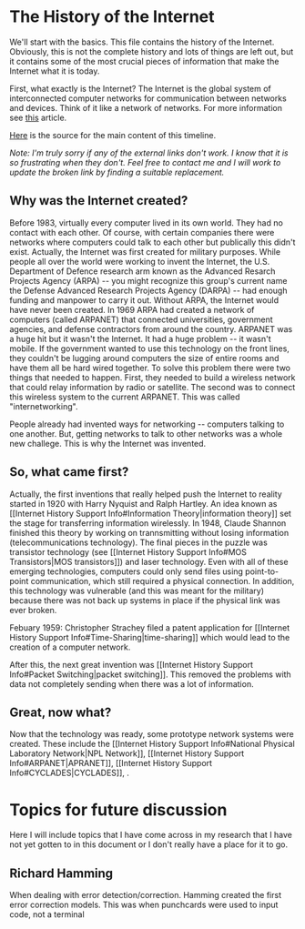 # The History of the Internet
We'll start with the basics. This file contains the history of the Internet. Obviously, this is not the complete history and lots of things are left out, but it contains some of the most crucial pieces of information that make the Internet what it is today.

First, what exactly is the Internet? The Internet is the global system of interconnected computer networks for communication between networks and devices. Think of it like a network of networks. For more information see [this](https://en.wikipedia.org/wiki/Internet) article. 

[Here](https://en.wikipedia.org/wiki/History_of_the_Internet) is the source for the main content of this timeline.

*Note: I'm truly sorry if any of the external links don't work. I know that it is so frustrating when they don't. Feel free to contact me and I will work to update the broken link by finding a suitable replacement.*

## Why was the Internet created?
Before 1983, virtually every computer lived in its own world. They had no contact with each other. Of course, with certain companies there were networks where computers could talk to each other but publically this didn't exist. Actually, the Internet was first created for military purposes. While people all over the world were working to invent the Internet, the U.S. Department of Defence research arm known as the Advanced Resarch Projects Agency (ARPA) -- you might recognize this group's current name the Defense Advanced Research Projects Agency (DARPA) -- had enough funding and manpower to carry it out. Without ARPA, the Internet would have never been created. In 1969 ARPA had created a network of computers (called ARPANET) that connected universities, government agencies, and defense contractors from around the country. ARPANET was a huge hit but it wasn't the Internet. It had a huge problem -- it wasn't mobile. If the government wanted to use this technology on the front lines, they couldn't be lugging around computers the size of entire rooms and have them all be hard wired together. To solve this problem there were two things that needed to happen. First, they needed to build a wireless network that could relay information by radio or satellite. The second was to connect this wireless system to the current ARPANET. This was called "internetworking". 

People already had invented ways for networking -- computers talking to one another. But, getting networks to talk to other networks was a whole new challege. This is why the Internet was invented.

## So, what came first?
Actually, the first inventions that really helped push the Internet to reality started in 1920 with Harry Nyquist and Ralph Hartley. An idea known as [[Internet History Support Info#Information Theory|information theory]] set the stage for transferring information wirelessly. In 1948, Claude Shannon finished this theory by working on trannsmitting without losing information (telecommunications technology). The final pieces in the puzzle was transistor technology (see [[Internet History Support Info#MOS Transistors|MOS transistors]]) and laser technology. Even with all of these emerging technologies, computers could only send files using point-to-point communication, which still required a physical connection. In addition, this technology was vulnerable (and this was meant for the military) because there was not back up systems in place if the physical link was ever broken. 

Febuary 1959: Christopher Strachey filed a patent application for [[Internet History Support Info#Time-Sharing|time-sharing]] which would lead to the creation of a computer network. 

After this, the next great invention was [[Internet History Support Info#Packet Switching|packet switching]]. This removed the problems with data not completely sending when there was a lot of information. 

## Great, now what?
Now that the technology was ready, some prototype network systems were created. These include the [[Internet History Support Info#National Physical Laboratory Network|NPL Network]], [[Internet History Support Info#ARPANET|APRANET]], [[Internet History Support Info#CYCLADES|CYCLADES]], . 






# Topics for future discussion
Here I will include topics that I have come across in my research that I have not yet gotten to in this document or I don't really have a place for it to go. 

## Richard Hamming
When dealing with error detection/correction. Hamming created the first error correction models. This was when punchcards were used to input code, not a terminal